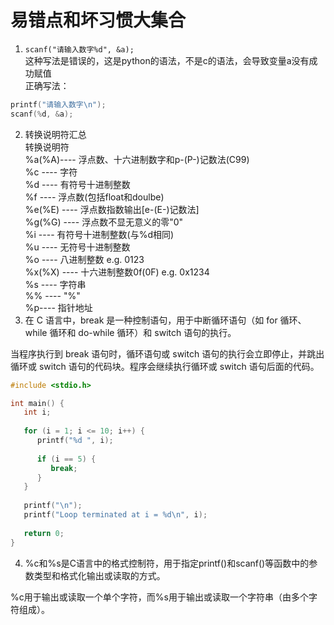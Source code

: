 # 易错点和坏习惯大集合
1. `scanf("请输入数字%d", &a);`  
  这种写法是错误的，这是python的语法，不是c的语法，会导致变量a没有成功赋值  
  正确写法：  
  ```C
printf("请输入数字\n");
scanf(%d, &a);
```
  
2. 转换说明符汇总  
转换说明符  
      %a(%A)----     浮点数、十六进制数字和p-(P-)记数法(C99)  
      %c     ----        字符  
      %d      ----       有符号十进制整数  
      %f    ----          浮点数(包括float和doulbe)  
      %e(%E)  ----   浮点数指数输出\[e-(E-)记数法]  
      %g(%G)   ----  浮点数不显无意义的零"0"  
      %i      ----        有符号十进制整数(与%d相同)  
      %u     ----        无符号十进制整数  
      %o      ----       八进制整数    e.g.     0123  
      %x(%X)  ----    十六进制整数0f(0F)   e.g.   0x1234  
      %s      ----       字符串  
      %%     ----       "%"  
      %p---- 指针地址
3. 在 C 语言中，break 是一种控制语句，用于中断循环语句（如 for 循环、while 循环和 do-while 循环）和 switch 语句的执行。

当程序执行到 break 语句时，循环语句或 switch 语句的执行会立即停止，并跳出循环或 switch 语句的代码块。程序会继续执行循环或 switch 语句后面的代码。
```c
#include <stdio.h>

int main() {
   int i;
   
   for (i = 1; i <= 10; i++) {
      printf("%d ", i);
      
      if (i == 5) {
         break;
      }
   }
   
   printf("\n");
   printf("Loop terminated at i = %d\n", i);
   
   return 0;
}


```
4. %c和%s是C语言中的格式控制符，用于指定printf()和scanf()等函数中的参数类型和格式化输出或读取的方式。

%c用于输出或读取一个单个字符，而%s用于输出或读取一个字符串（由多个字符组成）。

